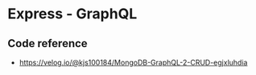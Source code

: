 # Express - GraphQL

## Code reference

- https://velog.io/@kjs100184/MongoDB-GraphQL-2-CRUD-egjxluhdia
